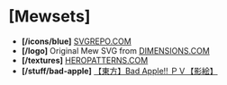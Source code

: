 # **[Mewsets]**

- **[/icons/blue]** [SVGREPO.COM](https://www.svgrepo.com)
- **[/logo]** Original Mew SVG from [DIMENSIONS.COM](https://www.dimensions.com)
- **[/textures]** [HEROPATTERNS.COM](https://heropatterns.com)
- **[/stuff/bad-apple]** [【東方】Bad Apple!! ＰＶ【影絵】](https://www.youtube.com/watch?v=FtutLA63Cp8)
